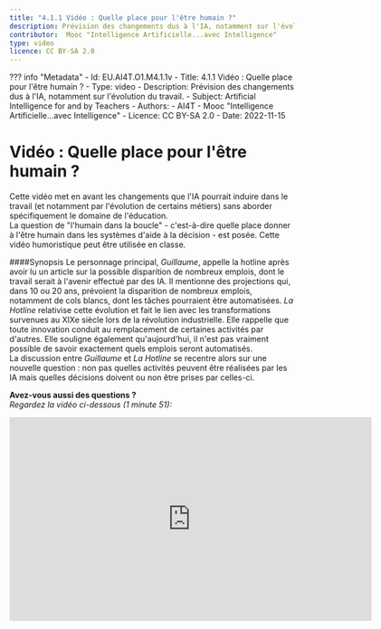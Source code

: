 ```yaml
---
title: "4.1.1 Vidéo : Quelle place pour l'être humain ?"
description: Prévision des changements dus à l'IA, notamment sur l'évolution du travail.
contributor:  Mooc "Intelligence Artificielle...avec Intelligence"
type: video
licence: CC BY-SA 2.0
---
```

??? info "Metadata"
    - Id: EU.AI4T.O1.M4.1.1v
    - Title: 4.1.1 Vidéo : Quelle place pour l'être humain ?
    - Type: video
    - Description: Prévision des changements dus à l'IA, notamment sur l'évolution du travail.
    - Subject: Artificial Intelligence for and by Teachers
    - Authors:
        - AI4T 
        - Mooc "Intelligence Artificielle...avec Intelligence"
    - Licence: CC BY-SA 2.0
    - Date: 2022-11-15

# Vidéo : Quelle place pour l'être humain ?

Cette vidéo met en avant les changements que l'IA pourrait induire dans le travail (et notamment par l'évolution de certains métiers) sans aborder spécifiquement le domaine de l'éducation.  
La question de "l'humain dans la boucle" - c'est-à-dire quelle place donner à l'être humain dans les systèmes d'aide à la décision - est posée.
Cette vidéo humoristique peut être utilisée en classe.  

####Synopsis
Le personnage principal, _Guillaume_, appelle la hotline après avoir lu un article sur la possible disparition de nombreux emplois, dont le travail serait à l'avenir effectué par des IA. Il mentionne des projections qui, dans 10 ou 20 ans, prévoient la disparition de nombreux emplois, notamment de cols blancs, dont les tâches pourraient être automatisées. _La Hotline_ relativise cette évolution et fait le lien avec les transformations survenues au XIXe siècle lors de la révolution industrielle. Elle rappelle que toute innovation conduit au remplacement de certaines activités par d'autres. Elle souligne également qu'aujourd'hui, il n'est pas vraiment possible de savoir exactement quels emplois seront automatisés.  
La discussion entre _Guillaume_ et _La Hotline_ se recentre alors sur une nouvelle question : non pas quelles activités peuvent être réalisées par les IA mais quelles décisions doivent ou non être prises par celles-ci.


**Avez-vous aussi des questions ?**  
_Regardez la vidéo ci-dessous (1 minute 51):_

<center><iframe width="640" height="360" src="https://www.youtube.com/embed/CpS2_IsY2EI?rel=0&showinfo=0&cc_load_policy=1&hl=en&modestbranding=1" frameborder="0" allowfullscreen></iframe></center>
